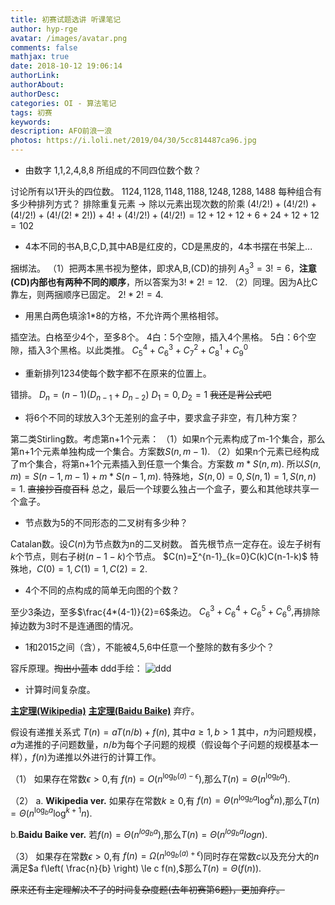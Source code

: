 ```yaml
---
title: 初赛试题选讲 听课笔记
author: hyp-rge
avatar: /images/avatar.png
comments: false
mathjax: true
date: 2018-10-12 19:06:14
authorLink:
authorAbout:
authorDesc:
categories: OI - 算法笔记
tags: 初赛
keywords:
description: AFO前浪一浪
photos: https://i.loli.net/2019/04/30/5cc814487ca96.jpg
---
```

- 由数字 1,1,2,4,8,8 所组成的不同四位数个数？

讨论所有以1开头的四位数。
$1124,1128,1148,1188,1248,1288,1488$
每种组合有多少种排列方式？ 排除重复元素 -> 除以元素出现次数的阶乘
$(4!/2!)+(4!/2!)+(4!/2!)+(4!/(2!*2!))+4!+(4!/2!)+(4!/2!)=12+12+12+6+24+12+12=102$

- 4本不同的书A,B,C,D,其中AB是红皮的，CD是黑皮的，4本书摆在书架上...

捆绑法。
（1）把两本黑书视为整体，即求A,B,(CD)的排列 $A^{3}_{3}=3!=6$，**注意(CD)内部也有两种不同的顺序**，所以答案为$3!*2!=12.$
（2）同理。因为A比C靠左，则两捆顺序已固定。
$2!*2!=4.$

- 用黑白两色填涂1*8的方格，不允许两个黑格相邻。

插空法。白格至少4个，至多8个。
4白：5个空隙，插入4个黑格。
5白：6个空隙，插入3个黑格。以此类推。
$C^4_5+C^3_6+C^2_7+C^1_8+C^0_9$

- 重新排列1234使每个数字都不在原来的位置上。

错排。 $D_n=(n-1)(D_{n-1}+D_{n-2})$ 
$D_1=0,D_2=1$
~~我还是背公式吧~~

- 将6个不同的球放入3个无差别的盒子中，要求盒子非空，有几种方案？

第二类Stirling数。考虑第n+1个元素：
（1）如果n个元素构成了m-1个集合，那么第n+1个元素单独构成一个集合。方案数$S(n,m-1)$.
（2）如果n个元素已经构成了m个集合，将第n+1个元素插入到任意一个集合。方案数 $m*S(n,m)$.
所以$S(n,m)=S(n-1,m-1)+m*S(n-1,m).$
特殊地，$S(n,0)=0,S(n,1)=1,S(n,n)=1.$
~~直接抄百度百科~~
总之，最后一个球要么独占一个盒子，要么和其他球共享一个盒子。

- 节点数为5的不同形态的二叉树有多少种？

Catalan数。设$C(n)$为节点数为n的二叉树数。
首先根节点一定存在。设左子树有$k$个节点，则右子树$(n-1-k)$个节点。
$C(n)=∑^{n-1}_{k=0}C(k)C(n-1-k)$
特殊地，$C(0)=1,C(1)=1,C(2)=2.$

- 4个不同的点构成的简单无向图的个数？

至少3条边，至多$\frac{4*(4-1)}{2}=6$条边。
$C^3_6+C^4_6+C^5_6+C^6_6,$再排除掉边数为3时不是连通图的情况。

- 1和2015之间（含），不能被4,5,6中任意一个整除的数有多少个？

容斥原理。~~掏出小蓝本~~
ddd手绘：
![ddd](https://cdn.luogu.org/upload/pic/26212.png)

- 计算时间复杂度。

[**主定理(Wikipedia)**](https://zh.wikipedia.org/wiki/%E4%B8%BB%E5%AE%9A%E7%90%86)
[**主定理(Baidu Baike)**](https://baike.baidu.com/item/%E4%B8%BB%E5%AE%9A%E7%90%86/3463232)
弃疗。

假设有递推关系式
$T(n)=aT(n/b)+f(n),$ 其中$a \geq 1 , b > 1$
其中，$n$为问题规模，$a$为递推的子问题数量，$n/b$为每个子问题的规模（假设每个子问题的规模基本一样），$f(n)$为递推以外进行的计算工作。

（1）
如果存在常数$\epsilon > 0,$有
$f(n) = O\left( n^{\log_b (a) - \epsilon} \right),$那么$T(n) = \Theta\left( n^{\log_b a} \right).$

（2）
a. **Wikipedia ver.**
如果存在常数$k≥0,$有
$f(n) = \Theta\left( n^{\log_b a} \log^{k} n \right),$那么$T(n) = \Theta\left( n^{\log_b a} \log^{k+1} n \right).$

b.**Baidu Baike ver.**
若$f(n) = \Theta\left( n^{log_{b}a}\right),$那么$T(n) = \Theta\left(n^{log_{b}a}log n\right).$

（3）
如果存在常数$\epsilon > 0,$有
$f(n) = \Omega\left( n^{\log_b (a) + \epsilon} \right)$同时存在常数$c$以及充分大的$n$满足$a f\left( \frac{n}{b} \right) \le c f(n),$那么$T\left(n \right) = \Theta \left(f \left(n \right) \right).$

~~原来还有主定理解决不了的时间复杂度题(去年初赛第6题)，更加弃疗。~~
